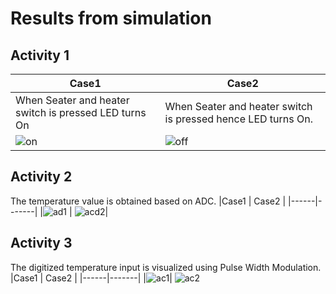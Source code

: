 #  Results from simulation
## Activity 1
|Case1 | Case2 |
|------|-------|
| When Seater and heater switch is pressed LED turns On | When Seater and heater switch is pressed hence LED turns On. | 
|![on](https://github.com/Shwetha-H/Stepin-Embedded_C/blob/1a88897949f72365e59d367732693979cf271870/Images/LED_ON.png) | ![off](https://github.com/Shwetha-H/Stepin-Embedded_C/blob/34a8da6092c87f0c01562251036bf8f42e71ac13/Images/LED_OFF.png)|
 


## Activity 2
The temperature value is obtained based on ADC.
|Case1 | Case2 |
|------|-------|
|![ad1](https://github.com/Shwetha-H/Stepin-Embedded_C/blob/1408a7e65488740ec290a7afa96322fcabe5f81c/Images/ADC1.png) | ![acd2](https://github.com/Shwetha-H/Stepin-Embedded_C/blob/623e198412ed2b1ce90e1804b9a24410adef3efa/Images/ADC2.png)|
## Activity 3
The digitized temperature input is visualized using Pulse Width Modulation.
|Case1 | Case2 |
|------|-------|
|![ac1](https://github.com/Shwetha-H/Stepin-Embedded_C/blob/0b14e850d1093dd60432f82d695ecb87a92ece88/Images/ac3(1).png)| ![ac2](https://github.com/Shwetha-H/Stepin-Embedded_C/blob/446ce47b72b3553367a87bf0d7df3e05b4c76663/Images/ac3(2).png)
